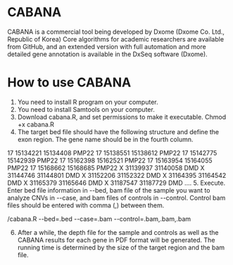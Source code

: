 # CABANA
CABANA is a commercial tool being developed by Dxome (Dxome Co. Ltd., Republic of Korea) Core algorithms for academic researchers are available from GitHub, and an extended version with full automation and more detailed gene annotation is available in the DxSeq software (Dxome).

# How to use CABANA

1. You need to install R program on your computer.
2. You need to install Samtools on your computer.
3. Download cabana.R, and set permissions to make it executable.
	Chmod +x cabana.R
4. The target bed file should have the following structure and define the exon region. The gene name should be in the fourth column.

17	15134221	15134408	PMP22
17	15138551	15138612	PMP22
17	15142775	15142939	PMP22
17	15162398	15162521	PMP22
17	15163954	15164055	PMP22
17	15168662	15168685	PMP22
X	31139937	31140058	DMD
X	31144746	31144801	DMD
X	31152206	31152322	DMD
X	31164395	31164542	DMD
X	31165379	31165646	DMD
X	31187547	31187729	DMD
....
5. Execute. Enter bed file information in --bed, bam file of the sample you want to analyze CNVs in --case, and bam files of controls in --control. Control bam files should be entered with comma (,) between them.

<CABANA installation directory>/cabana.R --bed=<target>.bed --case=<sample>.bam --control=<control1>.bam,<control2>.bam,<control3>.bam

6. After a while, the depth file for the sample and controls as well as the CABANA results for each gene in PDF format will be generated. The running time is determined by the size of the target region and the bam file.
